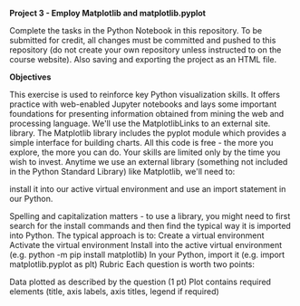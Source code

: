 **Project 3 - Employ Matplotlib and matplotlib.pyplot**

Complete the tasks in the Python Notebook in this repository. To be submitted for credit, all changes must be committed and pushed to this repository (do not create your own repository unless instructed to on the course website). Also saving and exporting the project as an HTML file.

**Objectives**

This exercise is used to reinforce key Python visualization skills. It offers practice with web-enabled Jupyter notebooks and lays some important foundations for presenting information obtained from mining the web and processing language. We'll use the MatplotlibLinks to an external site. library. The Matplotlib library includes the pyplot module which provides a simple interface for building charts. All this code is free - the more you explore, the more you can do. Your skills are limited only by the time you wish to invest.
Anytime we use an external library (something not included in the Python Standard Library) like Matplotlib, we'll need to:

install it into our active virtual environment and use an import statement in our Python.

Spelling and capitalization matters - to use a library, you might need to first search for the install commands and then find the typical way it is imported into Python. The typical approach is to:
Create a virtual environment
Activate the virtual environment
Install into the active virtual environment (e.g. python -m pip install matplotlib)
In your Python, import it (e.g. import matplotlib.pyplot as plt)
Rubric
Each question is worth two points:

Data plotted as described by the question (1 pt)
Plot contains required elements (title, axis labels, axis titles, legend if required)
